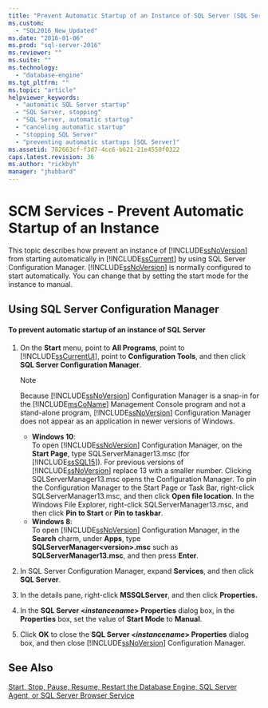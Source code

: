 ```yaml
---
title: "Prevent Automatic Startup of an Instance of SQL Server (SQL Server Configuration Manager) | Microsoft Docs"
ms.custom: 
  - "SQL2016_New_Updated"
ms.date: "2016-01-06"
ms.prod: "sql-server-2016"
ms.reviewer: ""
ms.suite: ""
ms.technology: 
  - "database-engine"
ms.tgt_pltfrm: ""
ms.topic: "article"
helpviewer_keywords: 
  - "automatic SQL Server startup"
  - "SQL Server, stopping"
  - "SQL Server, automatic startup"
  - "canceling automatic startup"
  - "stopping SQL Server"
  - "preventing automatic startups [SQL Server]"
ms.assetid: 782663cf-f3d7-4cc6-b621-21e4550f0322
caps.latest.revision: 36
ms.author: "rickbyh"
manager: "jhubbard"
---
```

# SCM Services - Prevent Automatic Startup of an Instance
  This topic describes how prevent an instance of [!INCLUDE[ssNoVersion](../../../a9notintoc/includes/ssnoversion-md.md)] from starting automatically in [!INCLUDE[ssCurrent](../../../a9notintoc/includes/sscurrent-md.md)] by using SQL Server Configuration Manager. [!INCLUDE[ssNoVersion](../../../a9notintoc/includes/ssnoversion-md.md)] is normally configured to start automatically. You can change that by setting the start mode for the instance to manual.  
  
##  <a name="SSMSProcedure"></a> Using SQL Server Configuration Manager  
  
#### To prevent automatic startup of an instance of SQL Server  
  
1.  On the **Start** menu, point to **All Programs**, point to [!INCLUDE[ssCurrentUI](../../../a9notintoc/includes/sscurrentui-md.md)], point to **Configuration Tools**, and then click **SQL Server Configuration Manager**.  
  
    > [!NOTE]  
    >  Because [!INCLUDE[ssNoVersion](../../../a9notintoc/includes/ssnoversion-md.md)] Configuration Manager is a snap-in for the [!INCLUDE[msCoName](../../../a9notintoc/includes/msconame-md.md)] Management Console program and not a stand-alone program, [!INCLUDE[ssNoVersion](../../../a9notintoc/includes/ssnoversion-md.md)] Configuration Manager does not appear as an application in newer versions of Windows.  
    >   
    >  -   **Windows 10**:  
    >          To open [!INCLUDE[ssNoVersion](../../../a9notintoc/includes/ssnoversion-md.md)] Configuration Manager, on the **Start Page**, type SQLServerManager13.msc (for [!INCLUDE[ssSQL15](../../../a9notintoc/includes/sssql15-md.md)]). For previous versions of [!INCLUDE[ssNoVersion](../../../a9notintoc/includes/ssnoversion-md.md)] replace 13 with a smaller number. Clicking SQLServerManager13.msc opens the Configuration Manager. To pin the Configuration Manager to the Start Page or Task Bar, right-click SQLServerManager13.msc, and then click **Open file location**. In the Windows File Explorer, right-click SQLServerManager13.msc, and then click **Pin to Start** or **Pin to taskbar**.  
    > -   **Windows 8**:  
    >          To open [!INCLUDE[ssNoVersion](../../../a9notintoc/includes/ssnoversion-md.md)] Configuration Manager, in the **Search** charm, under **Apps**, type **SQLServerManager\<version>.msc** such as **SQLServerManager13.msc**, and then press **Enter**.  
  
2.  In SQL Server Configuration Manager, expand **Services**, and then click **SQL Server**.  
  
3.  In the details pane, right-click **MSSQLServer**, and then click **Properties.**  
  
4.  In the **SQL Server \<***instancename***> Properties** dialog box, in the **Properties** box, set the value of **Start Mode** to **Manual**.  
  
5.  Click **OK** to close the **SQL Server \<***instancename***> Properties** dialog box, and then close [!INCLUDE[ssNoVersion](../../../a9notintoc/includes/ssnoversion-md.md)] Configuration Manager.  
  
## See Also  
 [Start, Stop, Pause, Resume, Restart the Database Engine, SQL Server Agent, or SQL Server Browser Service](../../../database-engine/configure/windows/start-stop-pause-resume-restart-sql-server-services.md)  
  
  
